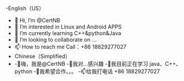 -English（US）
- 👋 Hi, I’m @CertNB
- 👀 I’m interested in Linux and Android APPS
- 🌱 I’m currently learning C++&python&Java
- 💞️ I’m looking to collaborate on ...
- 📫 How to reach me Call：+86 18829277027
- Chinese（Simplified）
- -👋嗨，我是@CertNB
-👀我对…感兴趣 
-🌱我目前正在学习 java、C++、python
-💞️我希望合作。。。
-📫给我打电话 +86 18829277027

<!---
CertNB/CertNB is a ✨ special ✨ repository because its `README.md` (this file) appears on your GitHub profile.
You can click the Preview link to take a look at your changes.
--->

